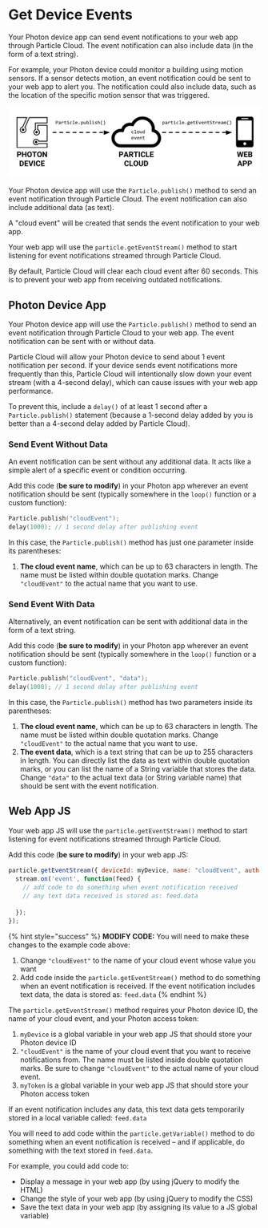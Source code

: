 # Get Device Events

Your Photon device app can send event notifications to your web app through Particle Cloud. The event notification can also include data \(in the form of a text string\).

For example, your Photon device could monitor a building using motion sensors. If a sensor detects motion, an event notification could be sent to your web app to alert you. The notification could also include data, such as the location of the specific motion sensor that was triggered.  


![](../../.gitbook/assets/particle-cloud-event.png)

Your Photon device app will use the `Particle.publish()` method to send an event notification through Particle Cloud. The event notification can also include additional data \(as text\).

A "cloud event" will be created that sends the event notification to your web app.

Your web app will use the `particle.getEventStream()` method to start listening for event notifications streamed through Particle Cloud.

By default, Particle Cloud will clear each cloud event after 60 seconds. This is to prevent your web app from receiving outdated notifications.

## Photon Device App

Your Photon device app will use the `Particle.publish()` method to send an event notification through Particle Cloud to your web app. The event notification can be sent with or without data.

Particle Cloud will allow your Photon device to send about 1 event notification per second. If your device sends event notifications more frequently than this, Particle Cloud will intentionally slow down your event stream \(with a 4-second delay\), which can cause issues with your web app performance.

To prevent this, include a `delay()` of at least 1 second after a `Particle.publish()` statement \(because a 1-second delay added by you is better than a 4-second delay added by Particle Cloud\).

### Send Event Without Data

An event notification can be sent without any additional data. It acts like a simple alert of a specific event or condition occurring.

Add this code \(**be sure to modify**\) in your Photon app wherever an event notification should be sent \(typically somewhere in the `loop()` function or a custom function\):

```cpp
Particle.publish("cloudEvent");
delay(1000); // 1 second delay after publishing event
```

In this case, the `Particle.publish()` method has just one parameter inside its parentheses:

1. **The cloud event name**, which can be up to 63 characters in length. The name must be listed within double quotation marks. Change `"cloudEvent"` to the actual name that you want to use.

### Send Event With Data

Alternatively, an event notification can be sent with additional data in the form of a text string.

Add this code \(**be sure to modify**\) in your Photon app wherever an event notification should be sent \(typically somewhere in the `loop()` function or a custom function\):

```cpp
Particle.publish("cloudEvent", "data");
delay(1000); // 1 second delay after publishing event
```

In this case, the `Particle.publish()` method has two parameters inside its parentheses:

1. **The cloud event name**, which can be up to 63 characters in length. The name must be listed within double quotation marks. Change `"cloudEvent"` to the actual name that you want to use.
2. **The event data**, which is a text string that can be up to 255 characters in length. You can directly list the data as text within double quotation marks, or you can list the name of a String variable that stores the data. Change `"data"` to the actual text data \(or String variable name\) that should be sent with the event notification.

## Web App JS

Your web app JS will use the `particle.getEventStream()` method to start listening for event notifications streamed through Particle Cloud.

Add this code \(**be sure to modify**\) in your web app JS:

```javascript
particle.getEventStream({ deviceId: myDevice, name: "cloudEvent", auth: myToken }).then(function(stream) {
  stream.on('event', function(feed) {
    // add code to do something when event notification received
    // any text data received is stored as: feed.data
    
  });
});
```

{% hint style="success" %}
**MODIFY CODE:**  You will need to make these changes to the example code above:

1. Change `"cloudEvent"` to the name of your cloud event whose value you want
2. Add code inside the `particle.getEventStream()` method to do something when an event notification is received. If the event notification includes text data, the data is stored as: `feed.data`
{% endhint %}

The `particle.getEventStream()` method requires your Photon device ID, the name of your cloud event, and your Photon access token:

1. `myDevice` is a global variable in your web app JS that should store your Photon device ID
2. `"cloudEvent"` is the name of your cloud event that you want to receive notifications from. The name must be listed inside double quotation marks. Be sure to change `"cloudEvent"` to the actual name of your cloud event.
3. `myToken` is a global variable in your web app JS that should store your Photon access token

If an event notification includes any data, this text data gets temporarily stored in a local variable called: `feed.data`

You will need to add code within the `particle.getVariable()` method to do something when an event notification is received – and if applicable, do something with the text stored in `feed.data`.

For example, you could add code to:

* Display a message in your web app \(by using jQuery to modify the HTML\)
* Change the style of your web app \(by using jQuery to modify the CSS\)
* Save the text data in your web app \(by assigning its value to a JS global variable\)

